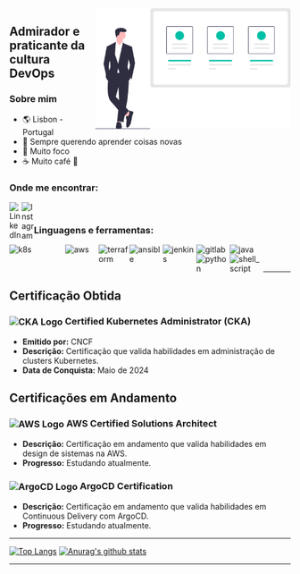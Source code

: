 <img align="right" width="350" src="https://github.com/ivanjonatas/ivanjonatas/blob/master/imagens/logo.svg">

## Admirador e praticante da cultura DevOps

### Sobre mim
- :earth_americas: Lisbon - Portugal
- 🌱 Sempre querendo aprender coisas novas 
- :dart: Muito foco
- :coffee: Muito café 🤣

### Onde me encontrar:
[<img align="left" alt="LinkedIn" width="22px" src="https://cdn.jsdelivr.net/npm/simple-icons@v3/icons/linkedin.svg" />][linkedin]
[<img align="left" alt="Instagram" width="22px" src="https://cdn.jsdelivr.net/npm/simple-icons@v3/icons/instagram.svg" />][instagram]

<br />

### Linguagens e ferramentas:
[<img align="left" alt="k8s" width="100px" src="https://miro.medium.com/max/730/0*0xAFVp2oiGROzPiX" />][k8s]
[<img align="left" alt="aws" width="60px" src="https://cdn2.downdetector.com/static/uploads/logo/aws-logo-icon-PNG-Transparent-Background_3.png" />][aws]
[<img align="left" alt="terraform" width="55px" src="https://static-00.iconduck.com/assets.00/file-type-terraform-icon-455x512-csyun60o.png" />][terraform]
[<img align="left" alt="ansible" width="60px" src="https://e7.pngegg.com/pngimages/443/653/png-clipart-ansible-g2-technology-group-red-hat-organization-computer-software-magic-circle-miscellaneous-angle-thumbnail.png" />][ansible]
[<img align="left" alt="jenkins" width="60px" src="https://miro.medium.com/max/800/1*LOFbTP2SxXcFpM_qTsUSuw.png" />][jenkins]
[<img align="left" alt="gitlab" width="60px" src="https://cdn.worldvectorlogo.com/logos/gitlab.svg" />][gitlab]
[<img align="left" alt="java" width="90px" src="https://miro.medium.com/max/1024/1*jkOCjQlkGZjbhWdvh7LfRA.png" />][java]
[<img align="left" alt="python" width="60px" src="https://upload.wikimedia.org/wikipedia/commons/thumb/c/c3/Python-logo-notext.svg/1869px-Python-logo-notext.svg.png" />][python]
[<img align="left" alt="shell_script" width="60px" src="https://encrypted-tbn0.gstatic.com/images?q=tbn:ANd9GcS2KKbij-vaM7uwKs7w7uRV3OGczoTnecAhpg&s" />][shell_script]

<br />
<br />

---

## Certificação Obtida
### <img src="https://cdn.svgporn.com/logos/kubernetes.svg" alt="CKA Logo" width="40px" align="center"> Certified Kubernetes Administrator (CKA)
- **Emitido por:** CNCF
- **Descrição:** Certificação que valida habilidades em administração de clusters Kubernetes.
- **Data de Conquista:** Maio de 2024

## Certificações em Andamento
### <img src="https://upload.wikimedia.org/wikipedia/commons/9/93/Amazon_Web_Services_Logo.svg" alt="AWS Logo" width="40px" align="center"> AWS Certified Solutions Architect
- **Descrição:** Certificação em andamento que valida habilidades em design de sistemas na AWS.
- **Progresso:** Estudando atualmente.

### <img src="https://www.opsmx.com/wp-content/uploads/2022/07/Argo-1-e1630327305635-1.png" alt="ArgoCD Logo" width="40px" align="center"> ArgoCD Certification
- **Descrição:** Certificação em andamento que valida habilidades em Continuous Delivery com ArgoCD.
- **Progresso:** Estudando atualmente.



---

[![Top Langs](https://github-readme-stats.vercel.app/api/top-langs/?username=ivanjonatas)](https://github.com/ivanjonatas/github-readme-stats)
[![Anurag's github stats](https://github-readme-stats.vercel.app/api?username=ivanjonatas&show_icons=true&theme=vue-dark)](https://github.com/ivanjonatas/github-readme-stats)

<!-- 
  percentual por tecnologia
 -->

<!-- 
  CI/CD
  gitlab CI
  git
  jenkins
  docker
  Kubernetes
  java
  maven  
 -->
<!-- 
<br />
<br /> -->

---

<!-- <details>
  <summary>:zap: Github Stats</summary>

  [![Anurag's github stats](https://github-readme-stats.vercel.app/api?username=ivanjonatas&show_icons=true&layout=defaul)](https://github.com/ivanjonatas/github-readme-stats)

  <!-- <img align="left" alt="codeSTACKr's Github Stats" src="https://github-readme-stats.codestackr.vercel.app/api?username=codeSTACKr&show_icons=true&hide_border=true" /> -->

<!-- ---
</details> --> 

[youtube]: https://www.youtube.com/channel/UCfWNBu2eAbCkFP0QYpDIjmg
[instagram]: https://www.instagram.com/ivan.jonatas/
[linkedin]: https://www.linkedin.com/in/ivan-jonatas-b97a72119
[jenkins]: https://www.jenkins.io/doc/
[gitlab]: https://docs.gitlab.com/
[docker]: https://docs.docker.com/
[k8s]: https://kubernetes.io/pt/docs/home/
[terraform]: https://www.terraform.io/
[ansible]: https://docs.ansible.com/
[elk]: https://www.elastic.co/guide/index.html
[maven]: https://maven.apache.org/guides/index.html
[java]: https://docs.oracle.com/en/java/
[python]: https://www.python.org/doc/
[shell_script]: https://www.shellscript.sh/
[aws]: https://aws.amazon.com/pt/
